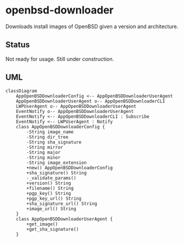 # openbsd-downloader

Downloads install images of OpenBSD given a version and architecture.

## Status

Not ready for usage. Still under construction.

## UML

```mermaid
classDiagram
    AppOpenBSDDownloaderConfig <-- AppOpenBSDDownloaderUserAgent
    AppOpenBSDDownloaderUserAgent o-- AppOpenBSDDownloaderCLI
    LWPUserAgent o-- AppOpenBSDDownloaderUserAgent
    EventNotify o-- AppOpenBSDDownloaderUserAgent
    EventNotify <-- AppOpenBSDDownloaderCLI : Subscribe
    EventNotify <-- LWPUserAgent : Notify
    class AppOpenBSDDownloaderConfig {
        -String image_name
        -String dir_tree
        -String sha_signature
        -String mirror
        -String major
        -String minor
        -String image_extension
        +new() AppOpenBSDDownloaderConfig
        +sha_signature() String
        -_validate_params()
        +version() String
        +filename() String
        +pgp_key() String
        +pgp_key_url() String
        +sha_signature_url() String
        +image_url() String
    }
    class AppOpenBSDDownloaderUserAgent {
        +get_image()
        +get_sha_signature()
    }
```
